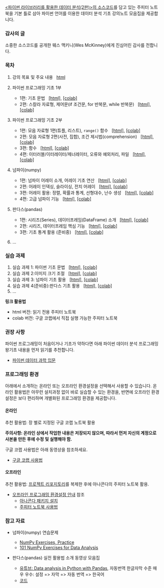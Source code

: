[&lt;파이썬 라이브러리를 활용한 데이터 분석(2판)&gt;의 소스코드](https://github.com/wesm/pydata-book)를 
담고 있는 주피터 노트북을 기본 틀로 삼아
파이썬 언어를 이용한 데이터 분석 기초 강의노트 모음집을 제공합니다.

### 감사의 글

소중한 소스코드를 공개한 웨스 맥키니(Wes McKinney)에게 
진심어린 감사를 전합니다.

### 목차

1. 강의 목표 및 주요 내용 &nbsp; 
    [html](./notebooks/pydata01-intro.html)

1. 파이썬 프로그래밍 기초 1부 
    - 1편: 기초 문법 &nbsp;
        [[html]](./notebooks/pydata02-python-basics-1.html),
        [[colab]](https://colab.research.google.com/github/codingalzi/pydata/blob/master/notebooks/pydata02-python-basics-1.ipynb)
    - 2편: 스칼라 자료형, 제어문(if 조건문, for 반복문, while 반복문) &nbsp;
        [[html]](./notebooks/pydata02-python-basics-2.html),
        [[colab]](https://colab.research.google.com/github/codingalzi/pydata/blob/master/notebooks/pydata02-python-basics-2.ipynb)
1. 파이썬 프로그래밍 기초 2부
    - 1편: 모음 자료형 1편(튜플, 리스트), `range()` 함수 &nbsp;
        [[html]](./notebooks/pydata03-python-basics-1.html),
        [[colab]](https://colab.research.google.com/github/codingalzi/pydata/blob/master/notebooks/pydata03-python-basics-1.ipynb)
    - 2편: 모음 자료형 2편(사전, 집합), 조건 제시법(comprehension) &nbsp;
        [[html]](./notebooks/pydata03-python-basics-2.html),
        [[colab]](https://colab.research.google.com/github/codingalzi/pydata/blob/master/notebooks/pydata03-python-basics-2.ipynb)
    - 3편: 함수 &nbsp;
        [[html]](./notebooks/pydata03-python-basics-3.html),
        [[colab]](https://colab.research.google.com/github/codingalzi/pydata/blob/master/notebooks/pydata03-python-basics-3.ipynb)
    - 4편: 이터러블/이터레이터/제너레이터, 오류와 예외처리, 파일 &nbsp;
        [[html]](./notebooks/pydata03-python-basics-4.html),
        [[colab]](https://colab.research.google.com/github/codingalzi/pydata/blob/master/notebooks/pydata03-python-basics-4.ipynb)
1. 넘파이(numpy)
    - 1편: 넘파이 어레이 소개, 어레이 기초 연산 &nbsp;
        [[html]](./notebooks/pydata04-numpy-basics-1.html),
        [[colab]](https://colab.research.google.com/github/codingalzi/pydata/blob/master/notebooks/pydata04-numpy-basics-1.ipynb)
    - 2편: 어레이 인덱싱, 슬라이싱, 전치 어레이 &nbsp;
        [[html]](./notebooks/pydata04-numpy-basics-2.html),
        [[colab]](https://colab.research.google.com/github/codingalzi/pydata/blob/master/notebooks/pydata04-numpy-basics-2.ipynb)
    - 3편: 어레이 활용: 정렬, 확률과 통계, 선형대수, 난수 생성 &nbsp;
        [[html]](./notebooks/pydata04-numpy-basics-3.html),
        [[colab]](https://colab.research.google.com/github/codingalzi/pydata/blob/master/notebooks/pydata04-numpy-basics-3.ipynb)
    - 4편: 고급 넘파이 기능 &nbsp;
        [[html]](./notebooks/pydata04-numpy-basics-4.html),
        [[colab]](https://colab.research.google.com/github/codingalzi/pydata/blob/master/notebooks/pydata04-numpy-basics-4.ipynb)
1. 판다스(pandas) 
    - 1편: 시리즈(Series), 데이터프레임(DataFrame) 소개 &nbsp;
        [[html]](./notebooks/pydata05-pandas-basics-1.html),
        [[colab]](https://colab.research.google.com/github/codingalzi/pydata/blob/master/notebooks/pydata05-pandas-basics-1.ipynb)
    - 2편: 시리즈, 데이터프레임 핵심 기능 &nbsp;
        [[html]](./notebooks/pydata05-pandas-basics-2.html),
        [[colab]](https://colab.research.google.com/github/codingalzi/pydata/blob/master/notebooks/pydata05-pandas-basics-2.ipynb)
    - 3편: 기초 통계 활용 (준비중) &nbsp;
        [[html]](./notebooks/pydata05-pandas-basics-3.html),
        [[colab]](https://colab.research.google.com/github/codingalzi/pydata/blob/master/notebooks/pydata05-pandas-basics-3.ipynb)
1. ...

### 실습 과제

1. 실습 과제 1: 파이썬 기초 문법 &nbsp;
    [[html]](./practices/practices01.html),
    [[colab]](https://colab.research.google.com/github/codingalzi/pydata/blob/master/practices/practices01.ipynb)
1. 실습 과제 2:이미지 크기 조절 &nbsp;
    [[html]](./practices/practices02.html),
    [[colab]](https://colab.research.google.com/github/codingalzi/pydata/blob/master/practices/practices02.ipynb)
1. 실습 과제 3: 넘파이 기초 활용 &nbsp;
    [[html]](./practices/practices03.html),
    [[colab]](https://colab.research.google.com/github/codingalzi/pydata/blob/master/practices/practices03.ipynb)
1. 실습 과제 4(준비중):판다스 기초 활용 &nbsp;
    [[html]](./practices/practices04.html),
    [[colab]](https://colab.research.google.com/github/codingalzi/pydata/blob/master/practices/practices04.ipynb)
1. ...

**링크 활용법**

* html 버전: 읽기 전용 주피터 노트북
* colab 버전: 구글 코랩에서 직접 실행 가능한 주피터 노트북

### 권장 사항

파이썬 프로그래밍이 처음이거나 기초가 약하다면 아래 파이썬 데이터 분석 프로그래밍 왕기초 내용을 먼저 읽기를 추천합니다.

* [파이썬 데이터 과학 입문](https://formal.hknu.ac.kr/Gongsu-DataSci/)

### 프로그래밍 환경

아래에서 소개하는 온라인 또는 오프라인 환경설정을 선택해서 사용할 수 있습니다. 
온라인 활용법은 아무런 설치과정 없이 바로 실습할 수 있는 환경을,
반면에 오프라인 환경설정은 보다 편리하며 개별화된 프로그래밍 환경을 제공합니다.

#### 온라인

추천 활용법: 장 별로 지정된 구글 코랩 노트북 활용

**주의사항: 온라인 상에서 작업한 내용은 저장되지 않으며, 따라서 먼저 자신의 계정으로 사본을 만든 후에 수정 및 실행해야 함.**

구글 코랩 사용법은 아래 동영상을 참조하세요.

* [구글 코랩 사용법](https://www.youtube.com/watch?v=Jb_n90gHdP0)

#### 오프라인

추천 활용법: [프로젝트 리포지토리](https://github.com/codingalzi/pydata)를 
복제한 후에 아나콘다의 주피터 노트북 활용.

* [오프라인 프로그래밍 환경설정 안내](INSTALL.md) 참조
    - [아나콘다 패키지 설치](https://youtu.be/cMB6-AxatPU?list=PLRYL8FHwJMhD_Wi22JLm2VURrjt_iVX7X&t=154)
    - [주피터 노트북 사용법](https://www.youtube.com/watch?v=4_-IIfbdR5M&list=PLRYL8FHwJMhD_Wi22JLm2VURrjt_iVX7X&index=2)


### 참고 자료

* 넘파이(numpy) 연습문제
    - [NumPy Exercises, Practice](https://www.w3resource.com/python-exercises/numpy/index.php)
    - [101 NumPy Exercises for Data Analysis](https://www.machinelearningplus.com/python/101-numpy-exercises-python/)

* 판다스(pandas) 실전 활용법 소개 동영상 모음집
    - [유튜브: Data analysis in Python with Pandas](https://www.youtube.com/playlist?list=PL5-da3qGB5ICCsgW1MxlZ0Hq8LL5U3u9y), 
    자동번역 한글자막 수준 매우 우수: 설정 => 자막 => 자동 번역 => 한국어
    - [코드](https://nbviewer.jupyter.org/github/justmarkham/pandas-videos/blob/master/pandas.ipynb)

